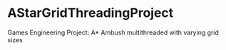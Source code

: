 # AStarGridThreadingProject
Games Engineering Project: A* Ambush multithreaded with varying grid sizes
